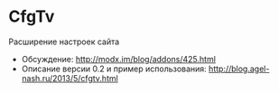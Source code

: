 CfgTv
=========
Расширение настроек сайта

* Обсуждение: http://modx.im/blog/addons/425.html
* Описание версии 0.2 и пример использования: http://blog.agel-nash.ru/2013/5/cfgtv.html